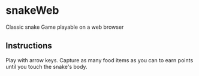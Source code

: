# snakeWeb
Classic snake Game playable on a web browser

## Instructions
Play with arrow keys. Capture as many food items as you can to earn points until you touch the snake's body.
